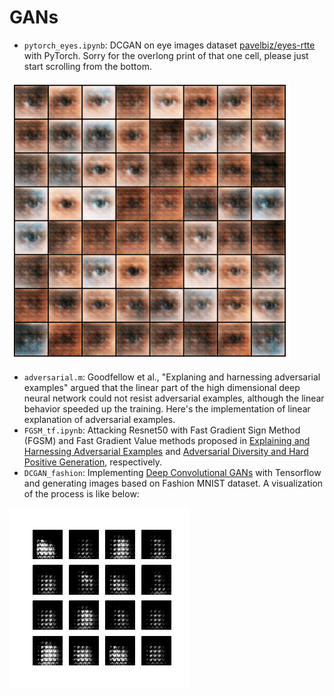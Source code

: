 # GANs
- `pytorch_eyes.ipynb`: DCGAN on eye images dataset [pavelbiz/eyes-rtte](https://www.kaggle.com/datasets/pavelbiz/eyes-rtte) with PyTorch. Sorry for the overlong print of that one cell, please just start scrolling from the bottom.

![Generated Eye Images](dcgan_5epochs.png)

- `adversarial.m`: Goodfellow et al., "Explaning and harnessing adversarial examples" argued that the linear part of the high dimensional deep neural network could not resist adversarial examples, although the linear behavior speeded up the training. Here's the implementation of linear explanation of adversarial examples.
- `FGSM_tf.ipynb`: Attacking Resnet50 with Fast Gradient Sign Method (FGSM) and Fast Gradient Value methods proposed in [Explaining and Harnessing Adversarial Examples](https://arxiv.org/pdf/1412.6572.pdf) and [Adversarial Diversity and Hard Positive Generation](https://arxiv.org/pdf/1605.01775.pdf), respectively.
- `DCGAN_fashion`: Implementing [Deep Convolutional GANs](https://arxiv.org/pdf/1511.06434.pdf) with Tensorflow and generating images based on Fashion MNIST dataset. A visualization of the process is like below:

![DCGAN on Fashion MNIST](dcgan.gif)
